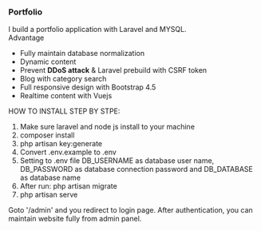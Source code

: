 <h3>Portfolio</h3>
I build a portfolio application with Laravel and MYSQL.<br/>
Advantage
<ul>
<li>Fully maintain database normalization</li>
<li>Dynamic content</li>
<li>Prevent <strong>DDoS attack</strong> & Laravel prebuild with CSRF token</li>
<li>Blog with category search</li>
<li>Full responsive design with Bootstrap 4.5</li>
<li>Realtime content with Vuejs</li>
</ul>
HOW TO INSTALL STEP BY STPE:
<ul style="list-style: decimal">
    <li>Make sure laravel and node js install to your machine</li>
    <li>composer install</li>
    <li>php artisan key:generate</li>
    <li>Convert .env.example to .env</li>
    <li>Setting to .env file DB_USERNAME as database user name, DB_PASSWORD as database connection password and DB_DATABASE as database name</li>
     <li>After run: php artisan migrate</li>
     <li>php artisan serve</li>
    
</ul>
Goto '/admin' and you redirect to login page. After authentication, you can maintain website fully from admin panel.


